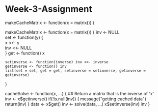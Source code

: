 # Week-3-Assignment
makeCacheMatrix <- function(x = matrix()) {

makeCacheMatrix <- function(x = matrix()) { 
    inv <- NULL                            
    set <- function(y) {                     
        x <<- y                            
        inv <<- NULL                        
    }
    get <- function() x                     

    setinverse <- function(inverse) inv <<- inverse  
    getinverse <- function() inv                    
    list(set = set, get = get, setinverse = setinverse, getinverse = getinverse)   
                                                                                 
}

cacheSolve <- function(x, ...) {
        ## Return a matrix that is the inverse of 'x'
    inv <- x$getinverse()
    if(!is.null(inv)) {
        message("getting cached data")
        return(inv)
    }
    data <- x$get()
    inv <- solve(data, ...)
    x$setinverse(inv)
    inv
}

